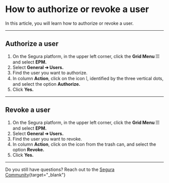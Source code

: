 # How to authorize or revoke a user

In this article, you will learn how to authorize or revoke a user.

* * *

## Authorize a user

1. On the Segura platform,  in the upper left corner, click the **Grid Menu ⁝⁝⁝** and select **EPM.**
2. Select **General ➔ Users.**
3. Find the user you want to authorize.
4. In column **Action**, click on the icon **⁝**, identified by the three vertical dots, and select the option **Authorize.**
5. Click **Yes.**

* * *

## Revoke a user

1. On the Segura platform,  in the upper left corner, click the **Grid Menu ⁝⁝⁝** and select **EPM.**
2. Select **General ➔ Users.**
3. Find the user you want to revoke.
4. In column **Action**, click on the icon from the trash can, and select the option **Revoke.**
5. Click **Yes.**

* * *

Do you still have questions? Reach out to the [Segura Community](https://community.Segura.io/){target="_blank"}
